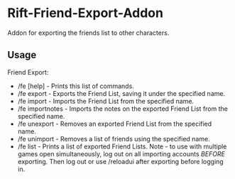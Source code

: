 # Rift-Friend-Export-Addon
Addon for exporting the friends list to other characters.

## Usage

Friend Export:
- /fe [help] - Prints this list of commands.
- /fe export <name> - Exports the Friend List, saving it under the specified name.
- /fe import <name> - Imports the Friend List from the specified name.
- /fe importnotes <name> - Imports the notes on the exported Friend List from the specified name.
- /fe unexport <name> - Removes an exported Friend List from the specified name.
- /fe unimport <name> - Removes a list of friends using the specified name.
- /fe list - Prints a list of exported Friend Lists.
Note - to use with multiple games open simultaneously, log out on all importing accounts *BEFORE* exporting. Then log out or use /reloadui after exporting before logging in.
